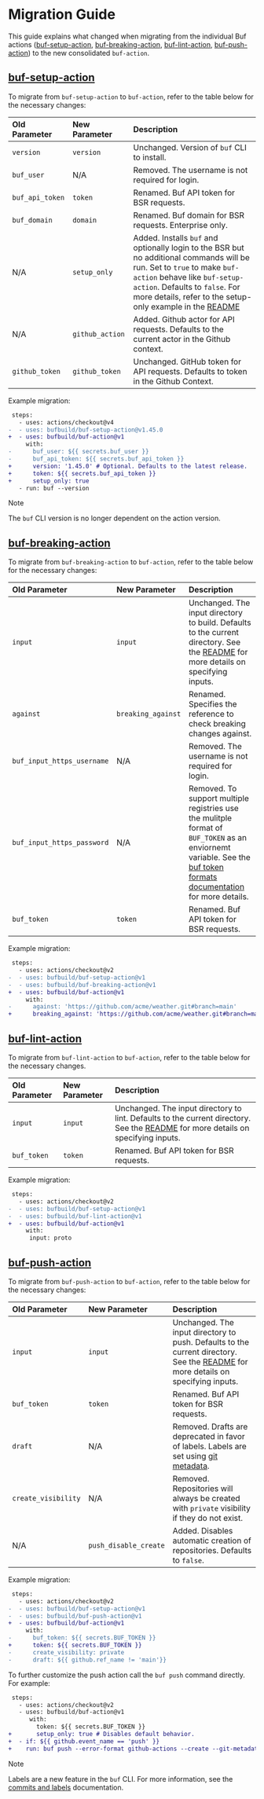 # Migration Guide

This guide explains what changed when migrating from the individual Buf actions
([buf-setup-action][buf-setup], [buf-breaking-action][buf-breaking],
[buf-lint-action][buf-lint], [buf-push-action][buf-push]) to the new
consolidated `buf-action`.

## [buf-setup-action][buf-setup]

To migrate from `buf-setup-action` to `buf-action`, refer to the table below for the necessary changes:

| Old Parameter       | New Parameter       | Description         |
|:--------------------|:--------------------|:--------------------|
| `version`           | `version`           | Unchanged. Version of `buf` CLI to install. |
| `buf_user`          | N/A                 | Removed. The username is not required for login. |
| `buf_api_token`     | `token`             | Renamed. Buf API token for BSR requests. |
| `buf_domain`        | `domain`            | Renamed. Buf domain for BSR requests. Enterprise only. |
| N/A                 | `setup_only`        | Added. Installs `buf` and optionally login to the BSR but no additional commands will be run. Set to `true` to make `buf-action` behave like `buf-setup-action`. Defaults to `false`. For more details, refer to the setup-only example in the [README](./README.md#setup-only) |
| N/A                 | `github_action`     | Added. Github actor for API requests. Defaults to the current actor in the Github context. |
| `github_token`      | `github_token`      | Unchanged. GitHub token for API requests. Defaults to token in the Github Context. |

Example migration:

```diff
 steps:
   - uses: actions/checkout@v4
-  - uses: bufbuild/buf-setup-action@v1.45.0
+  - uses: bufbuild/buf-action@v1
     with:
-      buf_user: ${{ secrets.buf_user }}
-      buf_api_token: ${{ secrets.buf_api_token }}
+      version: '1.45.0' # Optional. Defaults to the latest release.
+      token: ${{ secrets.buf_api_token }}
+      setup_only: true
   - run: buf --version
```

> [!NOTE]
> The `buf` CLI version is no longer dependent on the action version.

## [buf-breaking-action][buf-breaking]

To migrate from `buf-breaking-action` to `buf-action`, refer to the table below for the necessary changes:

| Old Parameter       | New Parameter       | Description                                                      |
|:--------------------|:--------------------|:-----------------------------------------------------------------|
| `input`             | `input`             | Unchanged. The input directory to build. Defaults to the current directory. See the [README](./README.md#specify-the-input-directory) for more details on specifying inputs. | 
| `against`           | `breaking_against`  | Renamed. Specifies the reference to check breaking changes against. |
| `buf_input_https_username`| N/A           | Removed. The username is not required for login. |
| `buf_input_https_password`| N/A           | Removed. To support multiple registries use the mulitple format of `BUF_TOKEN` as an enviornemt variable. See the [buf token formats documentation][buf-token-formats] for more details.  |
| `buf_token`         | `token`             | Renamed. Buf API token for BSR requests.                          |

Example migration:

```diff
 steps:
   - uses: actions/checkout@v2
-  - uses: bufbuild/buf-setup-action@v1
-  - uses: bufbuild/buf-breaking-action@v1
+  - uses: bufbuild/buf-action@v1
     with:
-      against: 'https://github.com/acme/weather.git#branch=main'
+      breaking_against: 'https://github.com/acme/weather.git#branch=main' # This example shows how to maintain behavior when migrating, but we recommend unsetting this parameter and relying on the default behavior instead.
```

## [buf-lint-action][buf-lint]

To migrate from `buf-lint-action` to `buf-action`, refer to the table below for the necessary changes.

| Old Parameter       | New Parameter       | Description                                                      |
|:--------------------|:--------------------|:-----------------------------------------------------------------|
| `input`             | `input`             | Unchanged. The input directory to lint. Defaults to the current directory. See the [README](./README.md#specify-the-input-directory) for more details on specifying inputs. | 
| `buf_token`         | `token`             | Renamed. Buf API token for BSR requests.                          |

Example migration:

```diff
 steps:
   - uses: actions/checkout@v2
-  - uses: bufbuild/buf-setup-action@v1
-  - uses: bufbuild/buf-lint-action@v1
+  - uses: bufbuild/buf-action@v1
     with:
      input: proto
```

## [buf-push-action][buf-push]

To migrate from `buf-push-action` to `buf-action`, refer to the table below for the necessary changes:

| Old Parameter       | New Parameter       | Description                                                      |
|:--------------------|:--------------------|:-----------------------------------------------------------------|
| `input`             | `input`             | Unchanged. The input directory to push. Defaults to the current directory. See the [README](./README.md#specify-the-input-directory) for more details on specifying inputs. | 
| `buf_token`         | `token`             | Renamed. Buf API token for BSR requests.                          |
| `draft`             | N/A                 | Removed. Drafts are deprecated in favor of labels. Labels are set using [git metadata][git-metadata]. |
| `create_visibility` | N/A                 | Removed. Repositories will always be created with `private` visibility if they do not exist. |
| N/A                 | `push_disable_create`| Added. Disables automatic creation of repositories. Defaults to `false`. |

Example migration:

```diff
 steps:
   - uses: actions/checkout@v2
-  - uses: bufbuild/buf-setup-action@v1
-  - uses: bufbuild/buf-push-action@v1
+  - uses: bufbuild/buf-action@v1
     with:
-      buf_token: ${{ secrets.BUF_TOKEN }}
+      token: ${{ secrets.BUF_TOKEN }}
-      create_visibility: private
-      draft: ${{ github.ref_name != 'main'}}
```

To further customize the push action call the `buf push` command directly. 
For example:

```diff
 steps:
   - uses: actions/checkout@v2
   - uses: bufbuild/buf-action@v1
      with:
        token: ${{ secrets.BUF_TOKEN }}
+       setup_only: true # Disables default behavior.
+  - if: ${{ github.event_name == 'push' }}
+    run: buf push --error-format github-actions --create --git-metadata
```

> [!NOTE]
> Labels are a new feature in the `buf` CLI. For more information, see the [commits and labels][commits-labels] documentation.

[buf]: https://buf.build  
[buf-setup]: https://github.com/marketplace/actions/buf-setup  
[buf-breaking]: https://github.com/marketplace/actions/buf-breaking  
[buf-cli]: https://github.com/bufbuild/buf  
[buf-lint]: https://github.com/marketplace/actions/buf-lint  
[buf-push]: https://github.com/marketplace/actions/buf-push
[git-metadata]: https://buf.build/docs/reference/cli/buf/push/?h=git+metadata#git-metadata
[buf-token-formats]: https://buf.build/docs/bsr/authentication/#buf_token-formats
[commits-labels]: https://buf.build/docs/concepts/commits-labels/

